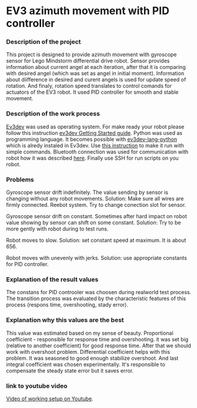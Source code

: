 # EV3 azimuth movement with PID controller

### Description of the project
This project is designed to provide azimuth movement with gyroscope sensor for Lego Mindstorm differential drive robot. Sensor provides information about current angel at each iteration, after that it is comparing with desired angel (which was set as angel in initial moment). Information about diifference in desired and curent angels is used for update speed of rotation. And finaly, rotation speed translates to control comands for actuators of the EV3 robot. It used PID controller for smooth and stable movement.

### Description of the work process
[Ev3dev](http://www.ev3dev.org/) was used as operating system. For make ready your robot please follow this instruction [ev3dev Getting Started guide](http://www.ev3dev.org/docs/getting-started/). Python was used as programming language. It becomes possible with [ev3dev-lang-python](https://github.com/ev3dev/ev3dev-lang-python) which is alredy instaled in Ev3dev. Use [this instruction](https://github.com/ev3dev/ev3dev-lang-python/blob/develop/README.rst) to make it run with simple commands. Bluetooth  connection was used for communication with robot how it was described [here](http://www.ev3dev.org/docs/tutorials/connecting-to-the-internet-via-bluetooth/). Finally use SSH for run scripts on you robot.

### Problems
Gyroscope sensor drift indefinitely.
The value sending by sensor is changing without any robot movements.
Solution: Make sure all wires are firmly connected. Reebot system. Try to change conection slot for sensor.

Gyroscope sensor drift on constant. Sometimes after hard impact on robot value showing by sensor can shift on some constant. Solution: Try to be more gently with robot during to test runs.

Robot moves to slow. Solution: set constant speed at maximum. It is about 656.

Robot moves with unevenly with jerks. Solution: use appropriate constants for PID controller.

### Explanation of the result values
The constans for PID controoler was choosen during realworld test process. The transition process was evaluated by the characteristic features of this process (respons time, overshooting, stady error).  

### Explanation why this values are the best
This value was estimated based on my sense of beauty. Proportional coefficient - responsible for response time and overshooting. it was set big (relative to another coefficient) for good response time. After that we should work with overshoot problem. Differential coefficient helps with this problem. It was seasoned to good enough stabilize overshoot. And last integral coefficient was chosen experimentally. It's responsible to compensate the steady state error but it saves error.

### link to youtube video
[Video of working setup on Youtube](https://youtu.be/Wj7KsnlTIb0). 



